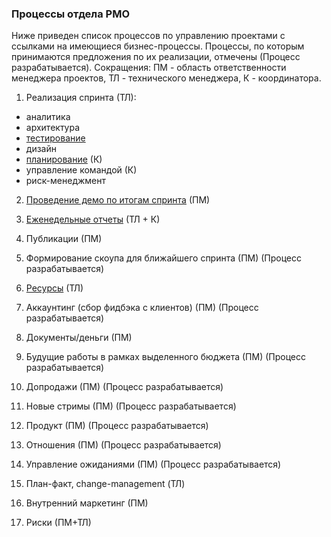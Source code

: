 ### Процессы отдела PMO

Ниже приведен список процессов по управлению проектами с ссылками на имеющиеся бизнес-процессы. Процессы, по которым принимаются предложения по их реализации, отмечены (Процесс разрабатывается). Сокращения: ПМ - область ответственности менеджера проектов, ТЛ - технического менеджера, К - координатора.

1. Реализация спринта (ТЛ):
- аналитика
- архитектура
- [тестирование](https://github.com/TouchInstinct/Styleguide/blob/master/general/transferBuildsToTesting.md) 
- дизайн
- [планирование](PlanResponsibilityBetweenPMandLead.md) (К)
- управление командой (К)
- риск-менеджмент

2. [Проведение демо по итогам спринта](demo.md) (ПМ)

3. [Еженедельные отчеты](dailyReportGuide.md) (ТЛ + К) 

4. Публикации (ПМ)

5. Формирование скоупа для ближайшего спринта (ПМ) (Процесс разрабатывается)

6. [Ресурсы](https://github.com/TouchInstinct/Styleguide/blob/master/general/ResourcePlanning.md) (ТЛ)

7. Аккаунтинг (сбор фидбэка с клиентов) (ПМ) (Процесс разрабатывается)

8. Документы/деньги (ПМ)

9. Будущие работы в рамках выделенного бюджета (ПМ) (Процесс разрабатывается)

10. Допродажи (ПМ) (Процесс разрабатывается)

11. Новые стримы (ПМ) (Процесс разрабатывается)

12. Продукт (ПМ) (Процесс разрабатывается)

13. Отношения (ПМ) (Процесс разрабатывается)

14. Управление ожиданиями (ПМ) (Процесс разрабатывается)

15. План-факт, change-management (ТЛ)

16. Внутренний маркетинг (ПМ)

17. Риски (ПМ+ТЛ)
